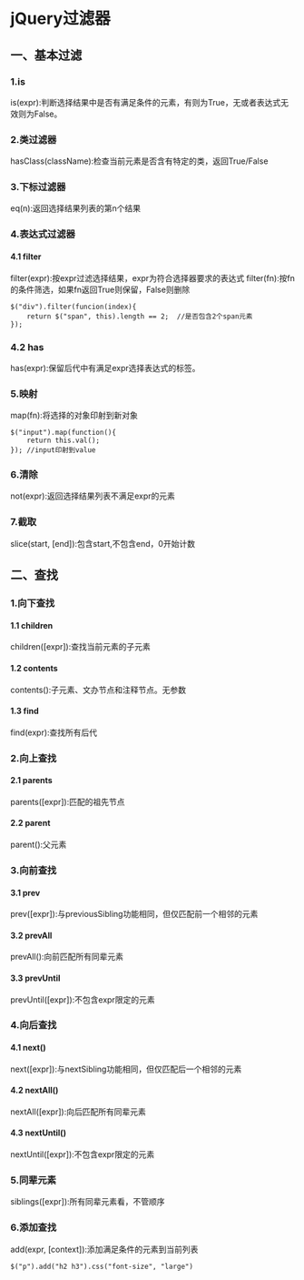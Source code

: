 # jQuery过滤器

## 一、基本过滤
### 1.is
is(expr):判断选择结果中是否有满足条件的元素，有则为True，无或者表达式无效则为False。

### 2.类过滤器
hasClass(className):检查当前元素是否含有特定的类，返回True/False

### 3.下标过滤器
eq(n):返回选择结果列表的第n个结果

### 4.表达式过滤器
#### 4.1 filter
filter(expr):按expr过滤选择结果，expr为符合选择器要求的表达式
filter(fn):按fn的条件筛选，如果fn返回True则保留，False则删除

	$("div").filter(funcion(index){
		return $("span", this).length == 2;  //是否包含2个span元素
	});
	
### 4.2 has
has(expr):保留后代中有满足expr选择表达式的标签。

### 5.映射
map(fn):将选择的对象印射到新对象
	
	$("input").map(function(){
		return this.val();
	}); //input印射到value

### 6.清除
not(expr):返回选择结果列表不满足expr的元素

### 7.截取
slice(start, [end]):包含start,不包含end，0开始计数

## 二、查找
### 1.向下查找
#### 1.1 children
children([expr]):查找当前元素的子元素

#### 1.2 contents
contents():子元素、文办节点和注释节点。无参数

#### 1.3 find
find(expr):查找所有后代

### 2.向上查找
#### 2.1 parents
parents([expr]):匹配的祖先节点

#### 2.2 parent
parent():父元素

### 3.向前查找
#### 3.1 prev
prev([expr]):与previousSibling功能相同，但仅匹配前一个相邻的元素

#### 3.2 prevAll
prevAll():向前匹配所有同辈元素

#### 3.3 prevUntil
prevUntil([expr]):不包含expr限定的元素

### 4.向后查找
#### 4.1 next()
next([expr]):与nextSibling功能相同，但仅匹配后一个相邻的元素

#### 4.2 nextAll()
nextAll([expr]):向后匹配所有同辈元素

#### 4.3 nextUntil()
nextUntil([expr]):不包含expr限定的元素

### 5.同辈元素
siblings([expr]):所有同辈元素看，不管顺序

### 6.添加查找
add(expr, [context]):添加满足条件的元素到当前列表
	
	$("p").add("h2 h3").css("font-size", "large")
	
